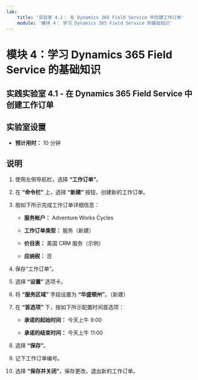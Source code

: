 ```yaml
---
lab:
    title: '实验室 4.1： 在 Dynamics 365 Field Service 中创建工作订单'
    module: '模块 4： 学习 Dynamics 365 Field Service 的基础知识'
---
```


模块 4：学习 Dynamics 365 Field Service 的基础知识
========================

## 实践实验室 4.1 - 在 Dynamics 365 Field Service 中创建工作订单

## 实验室设置

  - **预计用时：** 10 分钟

## 说明

1. 使用左侧导航栏，选择 **“工作订单”**。

2. 在 **“命令栏”** 上，选择 **“新建”** 按钮，创建新的工作订单。

3. 按如下所示完成工作订单详细信息：

	- **服务帐户：** Adventure Works Cycles

	- **工作订单类型：** 服务（新建）

	- **价目表：** 美国 CRM 服务（示例）

	- **应纳税：** 否

4. 保存“工作订单”。

4. 选择 **“设置”** 选项卡。

5. 将 **“服务区域”** 字段设置为 **“华盛顿州”**。（新建）

6. 在 **“首选项”** 下，按如下所示配置时间首选项：

	- **承诺的起始时间：** 今天上午 9:00

	- **承诺的结束时间：** 今天上午 11:00

7. 选择 **“保存”**。

8. 记下工作订单编号。 

9. 选择 **“保存并关闭”**，保存更改，退出新的工作订单。
